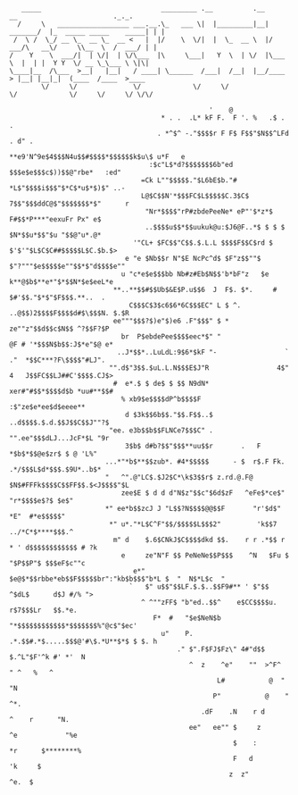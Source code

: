        _____                              _________ .__          .__          __                        ._._.
      /     \   __________________ ___.__.\_   ___ \|  |_________|__| _______/  |_  _____ _____    _____| | |
     /  \ /  \_/ __ \_  __ \_  __ <   |  |/    \  \/|  |  \_  __ \  |/  ___/\   __\/     \\__  \  /  ___/ | |
    /    Y    \  ___/|  | \/|  | \/\___  |\     \___|   Y  \  | \/  |\___ \  |  | |  Y Y  \/ __ \_\___ \ \|\|
    \____|__  /\___  >__|   |__|   / ____| \______  /___|  /__|  |__/____  > |__| |__|_|  (____  /____  >____
            \/     \/              \/             \/     \/              \/             \/     \/     \/ \/\/

                                                      '    @
                                          * . .  .L* kF F.  F '. %   .$ .     .
                                         . *^$^ -."$$$$r F F$ F$$"$N$$^LFd . d" .
                                         **e9'N^9e$4$$$N4u$$#$$$$*$$$$$$k$u\$ u*F   e
                                       :$c"L$*d?$$$$$$$6b"ed $$$e$e$$$c$))$$@"rbe*   :ed"
                                     =Ck L""$$$$$."$L6bE$b."# *L$"$$$$i$$$"$*C$*u$*$)$" ..-
                                     L@$C$$N'*$$$FC$L$$$$$C.3$C$ 7$$"$$$ddC@$"$$$$$$$*$"      r
                                      "Nr*$$$$"rP#zbdePeeNe* eP"'$*z*$ F#$$*P***"eexuFr Px" e$
                                      ..$$$$u$$*$$uukuk@u:$J6@F..*$ $ $ $ $N*$$u*$$"$u "$$@"u*.@*
                                   '"CL+ $FC$$"C$$.$.L.L $$$$F$$C$rd $ $'$'"$L$C$C##$$$$$L$C.$b.$>
                                 e "e $Nb$$r N"$E NcPc^d$ $F"z$$""$ $"?"""$e$$$$$e""$$*$"d$$$$e""
                                u "c*e$e$$$bb Nb#z#Eb$N$$'b*bF"z   $e k**@$b$**e*"$*$$N*$e$eeL*e
                              **..**$$#$$Ub$&E$P.u$$6  J  F$. $*.     #   $#'$$."$*$"$F$$$.**..  .
                                  C$$$C$3$c6$6*6C$$$EC" L $ ^.        ..@$$)2$$$$F$$$$d#$\$$$N. $.$R
                              ee"""$$$?$)e"$)e6 .F"$$$" $ *             ze""z"$$d$$c$N$$ ^?$$F?$P
                                br  P$ebdePee$$$$eec*$" "                 @F # '*$$$N$b$$:J$*e"$@ e*
                               ..J*$$*..LuLdL:9$6*$kF "-                 ` ."  *$$C***?F\$$$$"#LJ".
                             "".d$"3$$.$uL.L.N$$$E$J"R                 4$" 4   J$$FC$$LJ##C'$$$$.CJ$>
                              #  e*.$ $ de$ $ $$ N9dN*                   xer#"#$$*$$$$d$b *uu#**$$#
                                % xb9$e$$$$dP^b$$$$F                           :$"ze$e*ee$d$eeee**
                                 d $3k$$6b$$."$$.F$$..$                    ..d$$$$.$.d.$$J$$C$$J""?$
                             "ee. e3b$$b$$FLNCe7$$$C" .                  "".ee"$$$dLJ...JcF*$L "9r
                                 3$b$ d#b?$$"$$$**uu$$r       .   F       *$b$*$$@e$zr$ $ @ 'L%"
                            ...*"*b$**$$zub*. #4*$$$$$      - $  r$.F Fk. .*/$$$L$d*$$$.$9U*..b$*
                            "   ^".@"LC$.$J2$C*\k$3$$r$ z.rd.@.F@ $N$#FFFk$$$$C$$FF$$.$<J$$$$"$L
                                zee$E $ d d d"N$z"$$c"$6d$zF   ^eFe$*ce$"     "r*$$$$e$?$ $e$"
                            *" ee*b$$zcJ J "L$$?N$$$$@@$$F       "r'$d$"        *E"  #*e$$$$$"
                             *" u*."*L$C^F"$$/$$$$$L$$$2"         'k$$7        ../*C*$****$$$.^
                              m" d    $.6$CNkJ$C$$$$dkd $$.    r r .*$$ r * ' d$$$$$$$$$$$$ # ?k
                                e     ze"N"F $$ PeNeNe$$P$$$    ^N   $Fu $ "$P$$P"$ $$$eF$c""c
                                   e*"  $e@$*$$rbbe*eb$$F$$$$$br":"kb$b$$$"b*L $  "  N$*L$c  "
                                  `   $" u$$"$$LF.$.$..$$F9#** ' $"$$   ^$dL$      d$J #/% ">
                                     ^ ^""zFF$ "b"ed..$$^    e$CC$$$$u. r$7$$$Lr   $$.*e.
                                        F*  #   "$e$NeN$b "*$$$$$$$$$$$$*$$$$$$$%"@c$"$ec'
                                          u"    P. .*.$$#.*$.....$$$@'#\$.*U**$*$ $ $. h
                                              ." $".F$FJ$Fz\" 4#"d$$  $.^L"$F'^k #' *'  N
                                                 ^  z    ^e"    ""  >^F^  " ^   %   ^
                                                        L#           @  "        "N
                                                       P"           @    "         ^*.
                                                    .dF    .N    r d      ^    r      "N.
                                                 ee"   ee"" $     z        ^e            "%e
                                                            $    :           *r      $********%
                                                            F   d             'k     $
                                                           z  z"                ^e.  $

